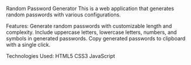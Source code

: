 Random Password Generator
This is a web application that generates random passwords with various configurations.

Features:
Generate random passwords with customizable length and complexity.
Include uppercase letters, lowercase letters, numbers, and symbols in generated passwords.
Copy generated passwords to clipboard with a single click.

Technologies Used:
HTML5
CSS3
JavaScript
